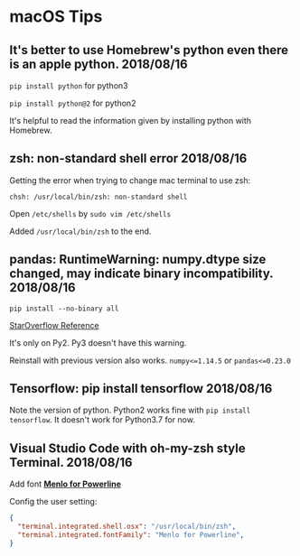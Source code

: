 # macOS Tips

## It's better to use Homebrew's python even there is an apple python. 2018/08/16

```pip install python``` for python3

```pip install python@2``` for python2

It's helpful to read the information given by installing python with Homebrew.

## zsh: non-standard shell error 2018/08/16

Getting the error when trying to change mac terminal to use zsh:

```chsh: /usr/local/bin/zsh: non-standard shell```

Open ```/etc/shells``` by ```sudo vim /etc/shells```

Added  ```/usr/local/bin/zsh``` to the end.

## pandas: RuntimeWarning: numpy.dtype size changed, may indicate binary incompatibility. 2018/08/16

```pip install --no-binary all```

[StarOverflow Reference](https://stackoverflow.com/questions/40845304/runtimewarning-numpy-dtype-size-changed-may-indicate-binary-incompatibility)

It's only on Py2. Py3 doesn't have this warning.

Reinstall with previous version also works. ```numpy<=1.14.5``` or ```pandas<=0.23.0```

## Tensorflow: pip install tensorflow 2018/08/16

Note the version of python. Python2 works fine with ```pip install tensorflow```. It doesn't work for Python3.7 for now.

## Visual Studio Code with oh-my-zsh style Terminal. 2018/08/16

Add font [**Menlo for Powerline**](https://github.com/abertsch/Menlo-for-Powerline)

Config the user setting:

```json
{
  "terminal.integrated.shell.osx": "/usr/local/bin/zsh",
  "terminal.integrated.fontFamily": "Menlo for Powerline",
}
```